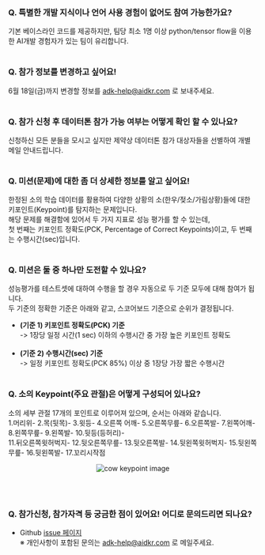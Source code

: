 ### Q. 특별한 개발 지식이나 언어 사용 경험이 없어도 참여 가능한가요?
기본 베이스라인 코드를 제공하지만, 팀당 최소 1명 이상 python/tensor flow을 이용한 AI개발 경험자가 있는 팀이 유리합니다.
<br><br>

### Q. 참가 정보를 변경하고 싶어요!
6월 18일(금)까지 변경할 정보를 adk-help@aidkr.com 로 보내주세요.
<br><br>

### Q. 참가 신청 후 데이터톤 참가 가능 여부는 어떻게 확인 할 수 있나요?
신청하신 모든 분들을 모시고 싶지만 제약상 데이터톤 참가 대상자들을 선별하여 개별 메일 안내드립니다.
<br><br>

### Q. 미션(문제)에 대한 좀 더 상세한 정보를 알고 싶어요!
한정된 소의 학습 데이터를 활용하여 다양한 상황의 소(한우/젖소/가림상황)들에 대한 키포인트(Keypoint)를 탐지하는 문제입니다. <br>
해당 문제를 해결함에 있어서 두 가지 지표로 성능 평가를 할 수 있는데, <br>
첫 번째는 키포인트 정확도(PCK, Percentage of Correct Keypoints)이고, 두 번째는 수행시간(sec)입니다.
<br><br>

### Q. 미션은 둘 중 하나만 도전할 수 있나요?
성능평가를 테스트셋에 대하여 수행을 할 경우 자동으로 두 기준 모두에 대해 참여가 됩니다. <br>
두 기준의 정확한 기준은 아래와 같고, 스코어보드 기준으로 순위가 결정됩니다. <p>
  - <b>(기준 1) 키포인트 정확도(PCK) 기준 <br></b>
   -> 1장당 일정 시간(1 sec) 이하의 수행시간 중 가장 높은 키포인트 정확도 <br> <br>
  - <b>(기준 2) 수행시간(sec) 기준 <br></b>
   -> 일정 키포인트 정확도(PCK 85%) 이상 중 1장당 가장 짧은 수행시간
<br><br>

### Q. 소의 Keypoint(주요 관절)은 어떻게 구성되어 있나요?
소의 세부 관절 17개의 포인트로 이루어져 있으며, 순서는 아래와 같습니다. <br>
1.머리위- 2.목(뒷목)- 3.윗등- 4.오른쪽 어깨- 5.오른쪽무릎- 6.오른쪽발- 7.왼쪽어깨- 8.왼쪽무릎- 9.왼쪽발- 10.뒷등(등허리)- <br>
11.뒤오른쪽윗허벅지- 12.뒷오른쪽무릎- 13.뒷오른쪽발- 14.뒷왼쪽윗허벅지- 15.뒷왼쪽무릎- 16.뒷왼쪽발- 17.꼬리시작점 <br>
<p align="center">
  <img alt="cow keypoint image" src="https://user-images.githubusercontent.com/77255651/121333810-16176580-c954-11eb-9abb-d148050b6613.png">
</p>
<br><br>
  
### Q. 참가신청, 참가자격 등 궁금한 점이 있어요! 어디로 문의드리면 되나요?
- Github [issue 페이지](https://github.com/AnimalDatathonKorea/adk2021/issues) <br>
※ 개인사항이 포함된 문의는 adk-help@aidkr.com 로 메일주세요.
